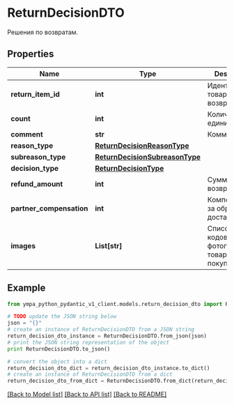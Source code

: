 # ReturnDecisionDTO

Решения по возвратам.

## Properties
Name | Type | Description | Notes
------------ | ------------- | ------------- | -------------
**return_item_id** | **int** | Идентификатор товара в возврате. | [optional] 
**count** | **int** | Количество единиц товара. | [optional] 
**comment** | **str** | Комментарий. | [optional] 
**reason_type** | [**ReturnDecisionReasonType**](ReturnDecisionReasonType.md) |  | [optional] 
**subreason_type** | [**ReturnDecisionSubreasonType**](ReturnDecisionSubreasonType.md) |  | [optional] 
**decision_type** | [**ReturnDecisionType**](ReturnDecisionType.md) |  | [optional] 
**refund_amount** | **int** | Сумма возврата. | [optional] 
**partner_compensation** | **int** | Компенсация за обратную доставку. | [optional] 
**images** | **List[str]** | Список хеш-кодов фотографий товара от покупателя. | [optional] 

## Example

```python
from ympa_python_pydantic_v1_client.models.return_decision_dto import ReturnDecisionDTO

# TODO update the JSON string below
json = "{}"
# create an instance of ReturnDecisionDTO from a JSON string
return_decision_dto_instance = ReturnDecisionDTO.from_json(json)
# print the JSON string representation of the object
print ReturnDecisionDTO.to_json()

# convert the object into a dict
return_decision_dto_dict = return_decision_dto_instance.to_dict()
# create an instance of ReturnDecisionDTO from a dict
return_decision_dto_from_dict = ReturnDecisionDTO.from_dict(return_decision_dto_dict)
```
[[Back to Model list]](../README.md#documentation-for-models) [[Back to API list]](../README.md#documentation-for-api-endpoints) [[Back to README]](../README.md)


